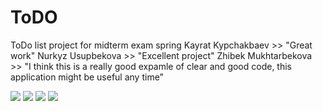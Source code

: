 # ToDO
ToDo list project for midterm exam spring
Kayrat Kypchakbaev >> "Great work"
Nurkyz Usupbekova >> "Excellent project"
Zhibek Mukhtarbekova >> "I think this is a really good expamle of clear and good code, this application might be useful any time"





<img src="https://github.com/NazarSeyitbekov/ToDO/blob/main/WhatsApp%20Image%202022-04-04%20at%2022.40.22%20(1).jpeg"/>




<img src="https://github.com/NazarSeyitbekov/ToDO/blob/main/WhatsApp%20Image%202022-04-04%20at%2022.40.22%20(2).jpeg"/>




<img src="https://github.com/NazarSeyitbekov/ToDO/blob/main/WhatsApp%20Image%202022-04-04%20at%2022.40.22%20(3).jpeg"/>



<img src="https://github.com/NazarSeyitbekov/ToDO/blob/main/WhatsApp%20Image%202022-04-04%20at%2022.40.22.jpeg"/>

